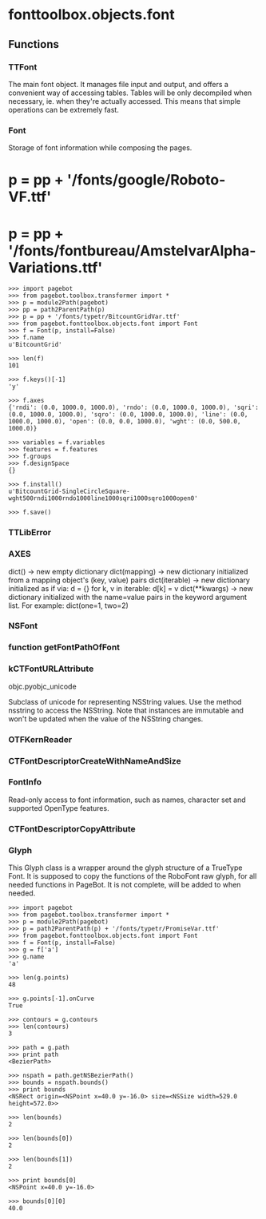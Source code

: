 # fonttoolbox.objects.font


## Functions

### TTFont
The main font object. It manages file input and output, and offers
	a convenient way of accessing tables.
	Tables will be only decompiled when necessary, ie. when they're actually
	accessed. This means that simple operations can be extremely fast.
### Font
Storage of font information while composing the pages.

# p = pp + '/fonts/google/Roboto-VF.ttf'
# p = pp + '/fonts/fontbureau/AmstelvarAlpha-Variations.ttf'


    >>> import pagebot
    >>> from pagebot.toolbox.transformer import *
    >>> p = module2Path(pagebot)
    >>> pp = path2ParentPath(p)
    >>> p = pp + '/fonts/typetr/BitcountGridVar.ttf'
    >>> from pagebot.fonttoolbox.objects.font import Font
    >>> f = Font(p, install=False)
    >>> f.name
    u'BitcountGrid'

    >>> len(f)
    101

    >>> f.keys()[-1]
    'y'

    >>> f.axes
    {'rndi': (0.0, 1000.0, 1000.0), 'rndo': (0.0, 1000.0, 1000.0), 'sqri': (0.0, 1000.0, 1000.0), 'sqro': (0.0, 1000.0, 1000.0), 'line': (0.0, 1000.0, 1000.0), 'open': (0.0, 0.0, 1000.0), 'wght': (0.0, 500.0, 1000.0)}

    >>> variables = f.variables
    >>> features = f.features
    >>> f.groups
    >>> f.designSpace
    {}

    >>> f.install()
    u'BitcountGrid-SingleCircleSquare-wght500rndi1000rndo1000line1000sqri1000sqro1000open0'

    >>> f.save()
### TTLibError
### AXES
dict() -> new empty dictionary
dict(mapping) -> new dictionary initialized from a mapping object's
(key, value) pairs
dict(iterable) -> new dictionary initialized as if via:
d = {}
for k, v in iterable:
d[k] = v
dict(**kwargs) -> new dictionary initialized with the name=value pairs
in the keyword argument list.  For example:  dict(one=1, two=2)
### NSFont
### function getFontPathOfFont
### kCTFontURLAttribute
objc.pyobjc_unicode

Subclass of unicode for representing NSString values. Use 
the method nsstring to access the NSString. 
Note that instances are immutable and won't be updated when
the value of the NSString changes.
### OTFKernReader
### CTFontDescriptorCreateWithNameAndSize
### FontInfo
Read-only access to font information, such as names, character set and supported
OpenType features.
### CTFontDescriptorCopyAttribute
### Glyph
This Glyph class is a wrapper around the glyph structure of a TrueType
Font. It is supposed to copy the functions of the RoboFont raw glyph, for
all needed functions in PageBot. It is not complete, will be added to when
needed.

    >>> import pagebot
    >>> from pagebot.toolbox.transformer import *
    >>> p = module2Path(pagebot)
    >>> p = path2ParentPath(p) + '/fonts/typetr/PromiseVar.ttf'
    >>> from pagebot.fonttoolbox.objects.font import Font
    >>> f = Font(p, install=False)
    >>> g = f['a']
    >>> g.name
    'a'

    >>> len(g.points)
    48

    >>> g.points[-1].onCurve
    True

    >>> contours = g.contours
    >>> len(contours)
    3

    >>> path = g.path
    >>> print path
    <BezierPath>

    >>> nspath = path.getNSBezierPath()
    >>> bounds = nspath.bounds()
    >>> print bounds
    <NSRect origin=<NSPoint x=40.0 y=-16.0> size=<NSSize width=529.0 height=572.0>>

    >>> len(bounds)
    2

    >>> len(bounds[0])
    2

    >>> len(bounds[1])
    2

    >>> print bounds[0]
    <NSPoint x=40.0 y=-16.0>

    >>> bounds[0][0]
    40.0
